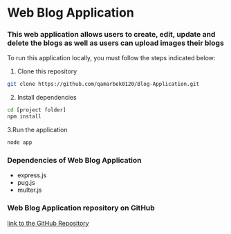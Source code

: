 # Web Blog Application

### This web application allows users to create, edit, update and delete the blogs as well as users can upload images their blogs

To run this application locally, you must follow the steps indicated below:

1. Clone this repository
```bash
git clone https://github.com/qamarbek0120/Blog-Application.git
```
2. Install dependencies
```bash
cd [project folder]
npm install
```
3.Run the application
```bash
node app
```

### Dependencies of Web Blog Application
- express.js
- pug.js
- multer.js

### Web Blog Application repository on GitHub
[link to the GitHub Repository](https://github.com/qamarbek0120/Blog-Application.git)

